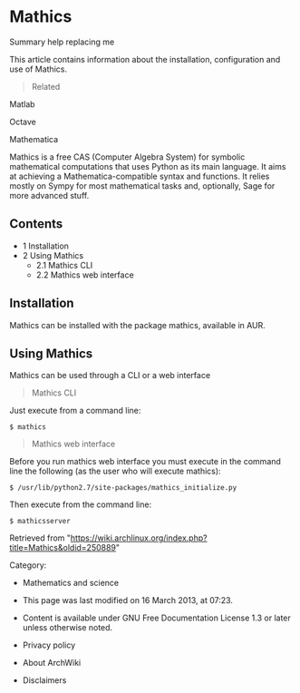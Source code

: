 Mathics
=======

Summary help replacing me

This article contains information about the installation, configuration
and use of Mathics.

> Related

Matlab

Octave

Mathematica

Mathics is a free CAS (Computer Algebra System) for symbolic
mathematical computations that uses Python as its main language. It aims
at achieving a Mathematica-compatible syntax and functions. It relies
mostly on Sympy for most mathematical tasks and, optionally, Sage for
more advanced stuff.

Contents
--------

-   1 Installation
-   2 Using Mathics
    -   2.1 Mathics CLI
    -   2.2 Mathics web interface

Installation
------------

Mathics can be installed with the package mathics, available in AUR.

Using Mathics
-------------

Mathics can be used through a CLI or a web interface

> Mathics CLI

Just execute from a command line:

    $ mathics

> Mathics web interface

Before you run mathics web interface you must execute in the command
line the following (as the user who will execute mathics):

    $ /usr/lib/python2.7/site-packages/mathics_initialize.py

Then execute from the command line:

    $ mathicsserver

Retrieved from
"https://wiki.archlinux.org/index.php?title=Mathics&oldid=250889"

Category:

-   Mathematics and science

-   This page was last modified on 16 March 2013, at 07:23.
-   Content is available under GNU Free Documentation License 1.3 or
    later unless otherwise noted.
-   Privacy policy
-   About ArchWiki
-   Disclaimers
